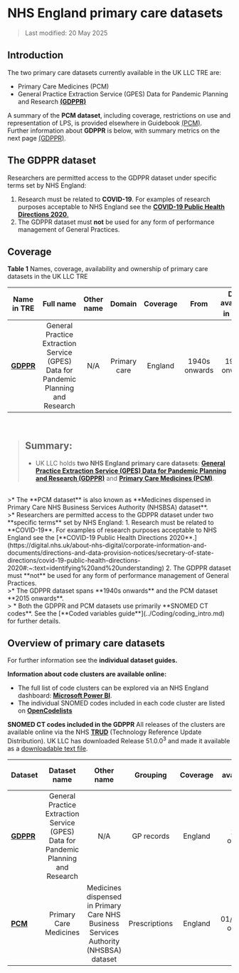 # NHS England primary care datasets
>Last modified: 20 May 2025
## Introduction
The two primary care datasets currently available in the UK LLC TRE are:
* Primary Care Medicines (PCM)
* General Practice Extraction Service (GPES) Data for Pandemic Planning and Research [**(GDPPR)**](../Primary_care_datasets/GDPPR/GDPPR.ipynb)


A summary of the **PCM dataset**, including coverage, restrictions on use and representation of LPS, is provided elsewhere in Guidebook [(PCM)](../Other%20datasets/PCM/PCM.ipynb).
<br>Further information about **GDPPR** is below, with summary metrics on the next page [(GDPPR)](../Primary_care_datasets/GDPPR/GDPPR.ipynb).

## The GDPPR dataset
Researchers are permitted access to the GDPPR dataset under specific terms set by NHS England:
1. Research must be related to **COVID-19**. For examples of research purposes acceptable to NHS England see the [**COVID-19 Public Health Directions 2020**.](https://digital.nhs.uk/about-nhs-digital/corporate-information-and-documents/directions-and-data-provision-notices/secretary-of-state-directions/covid-19-public-health-directions-2020#:~:text=identifying%20and%20understanding)
2. The GDPPR dataset must **not** be used for any form of performance management of General Practices.


## Coverage


**Table 1** Names, coverage, availability and ownership of primary care datasets in the UK LLC TRE

| **Name in TRE**|**Full name**|**Other name**|**Domain**|**Coverage**|**From**|**Data available in TRE<sup>1</sup>**|**Owner**|
|---|:---:|:---:|:---:|:---:|:---:|:---:|:---:|
|[**GDPPR**](../Primary_care_datasets/GDPPR/GDPPR.ipynb)|General Practice Extraction Service (GPES) Data for Pandemic Planning and Research|N/A|Primary care|England|1940s onwards|1940s onwards|NHSE||


<br>

>## Summary:
>* UK LLC holds **two NHS England primary care datasets**: [**General Practice Extraction Service (GPES) Data for Pandemic Planning and Research (GDPPR)**](../Primary_care_datasets/GDPPR/GDPPR.ipynb) and [**Primary Care Medicines (PCM)**](../Primary_care_datasets/PCM/PCM.ipynb).
<br>
>* The **PCM dataset** is also known as **Medicines dispensed in Primary Care NHS Business Services Authority (NHSBSA) dataset**.
<br>
>* Researchers are permitted access to the GDPPR dataset under two **specific terms** set by NHS England: 1. Research must be related to **COVID-19**. For examples of research purposes acceptable to NHS England see the [**COVID-19 Public Health Directions 2020**.](https://digital.nhs.uk/about-nhs-digital/corporate-information-and-documents/directions-and-data-provision-notices/secretary-of-state-directions/covid-19-public-health-directions-2020#:~:text=identifying%20and%20understanding) 2. The GDPPR dataset must **not** be used for any form of performance management of General Practices.
<br>
>* The GDPPR dataset spans **1940s onwards** and the PCM dataset **2015 onwards**.
<br>
> * Both the GDPPR and PCM datasets use primarily **SNOMED CT codes**. See the [**Coded variables guide**](../Coding/coding_intro.md) for further details.


## Overview of primary care datasets
For further information see the **individual dataset guides.**

**Information about code clusters are available online:**
* The full list of code clusters can be explored via an NHS England dashboard: [**Microsoft Power BI**](https://app.powerbi.com/view?r=eyJrIjoiMjY4OTRhNmUtZDdiMy00NzVhLTkzMmMtZmRhMzAyOWFkZjc4IiwidCI6IjM3YzM1NGIyLTg1YjAtNDdmNS1iMjIyLTA3YjQ4ZDc3NGVlMyJ9).
* The individual SNOMED codes included in each code cluster are listed on [**OpenCodelists**](https://www.opencodelists.org/)

**SNOMED CT codes included in the GDPPR**
All releases of the clusters are available online via the NHS [**TRUD**]([https://isd.digital.nhs.uk/trud/users/guest/filters/0/home) (Technology Reference Update Distribution). UK LLC has downloaded Release 51.0.0<sup>3</sup> and made it available as a [downloadable text file](https://apply.ukllc.ac.uk/apply/view_document/gdppr).

|**Dataset**|**Dataset name**|**Other name**|**Grouping**|**Coverage**|**Data available in TRE**|**Data owner**|
|---|:---:|:---:|:---:|:---:|:---:|:---:|
|[**GDPPR**](../Primary_care_datasets/GDPPR/GDPPR.ipynb)|General Practice Extraction Service (GPES) Data for Pandemic Planning and Research|N/A|GP records|England|1940s onwards|NHSE|
|[**PCM**](../Other%20datasets/PCM/PCM.ipynb)|Primary Care Medicines|Medicines dispensed in Primary Care NHS Business Services Authority (NHSBSA) dataset|Prescriptions|England|01/04/2015 onwards|NHSE||
